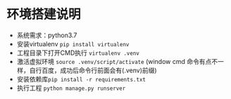 # 环境搭建说明

- 系统需求：python3.7
- 安装virtualenv  `pip install virtualenv`
- 工程目录下打开CMD执行 `virtualenv .venv`
- 激活虚拟环境 `source .venv/script/activate`   (window cmd 命令有点不一样，自行百度，成功后命令行前面会有(.venv)前缀)
- 安装依赖库`pip install -r requirements.txt`
- 执行工程 `python manage.py runserver`


